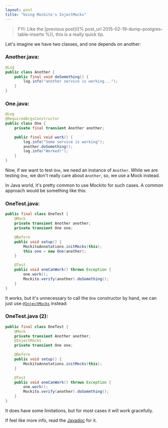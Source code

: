 ```yaml
---
layout: post
title: "Using Mockito's InjectMocks"
---
```


> FYI: Like the [previous post]({% post_url 2015-02-19-dump-postgres-table-inserts %}),
> this is a really quick tip.

Let's imagine we have two classes, and one depends on another:

### Another.java:

```java
@Log
public class Another {
    public final void doSomething() {
        log.info("another service is working...");
    }
}
```

### One.java:

```java
@Log
@RequiredArgsConstructor
public class One {
    private final transient Another another;

    public final void work() {
        log.info("Some service is working");
        another.doSomething();
        log.info("Worked!");
    }
}
```

Now, if we want to test `One`, we need an instance of `Another`. While we
are testing `One`, we don't really care about `Another`, so, we use a
Mock instead.

In Java world, it's pretty common to use Mockito for such cases. A common
approach would be something like this:

### OneTest.java:
```java
public final class OneTest {
    @Mock
    private transient Another another;
    private transient One one;

    @Before
    public void setup() {
        MockitoAnnotations.initMocks(this);
        this.one = new One(another);
    }

    @Test
    public void oneCanWork() throws Exception {
        one.work();
        Mockito.verify(another).doSomething();
    }
}
```

It works, but it's unnecessary to call the `One` constructor by hand, we can
just use [`@InjectMocks`][javadoc] instead:

### OneTest.java (2):

```java
public final class OneTest {
    @Mock
    private transient Another another;
    @InjectMocks
    private transient One one;

    @Before
    public void setup() {
        MockitoAnnotations.initMocks(this);
    }

    @Test
    public void oneCanWork() throws Exception {
        one.work();
        Mockito.verify(another).doSomething();
    }
}
```

It does have some limitations, but for most cases it will work gracefully.

If feel like more info, read the [Javadoc][javadoc] for it.

[javadoc]: http://site.mockito.org/mockito/docs/current/org/mockito/InjectMocks.html
